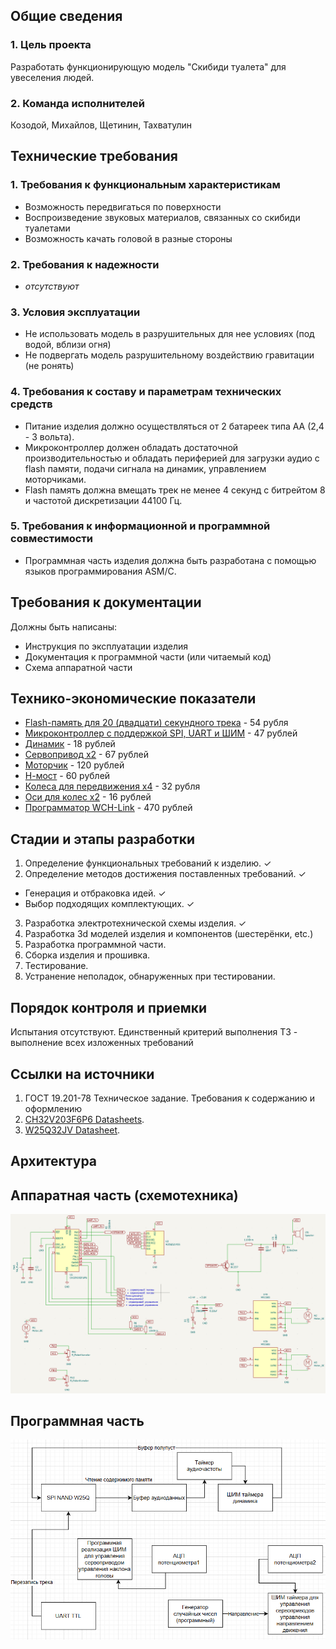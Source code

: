 ## Общие сведения

### 1. Цель проекта
   Разработать функционирующую модель "Скибиди туалета" для увеселения людей.
### 2. Команда исполнителей
   Козодой, Михайлов, Щетинин, Тахватулин

## Технические требования

### 1. Требования к функциональным характеристикам
 - Возможность передвигаться по поверхности
 - Воспроизведение звуковых материалов, связанных со скибиди туалетами
 - Возможность качать головой в разные стороны
### 2. Требования к надежности
 - *отсутствуют*
### 3. Условия эксплуатации
 - Не использовать модель в разрушительных для нее условиях (под водой, вблизи огня)
 - Не подвергать модель разрушительному воздействию гравитации (не ронять)
### 4. Требования к составу и параметрам технических средств
 - Питание изделия должно осуществляться от 2 батареек типа AA (2,4 - 3 вольта).
 - Микроконтроллер должен обладать достаточной производительностью и обладать периферией для загрузки аудио с flash памяти, подачи сигнала на динамик, управлением моторчиками.
 - Flash память должна вмещать трек не менее 4 секунд с битрейтом 8 и частотой дискретизации 44100 Гц.
### 5. Требования к информационной и программной совместимости
 - Программная часть изделия должна быть разработана с помощью языков программирования ASM/C.

## Требования к документации

Должны быть написаны:
 - Инструкция по эксплуатации изделия
 - Документация к программной части (или читаемый код)
 - Схема аппаратной части

## Технико-экономические показатели

 - [Flash-память для 20 (двадцати) секундного трека](https://www.chipdip.ru/product/w25q32jvssiq) - 54 рубля
 - [Микроконтроллер с поддержкой SPI, UART и ШИМ](https://www.chipdip.ru/product0/8016772393) - 47 рублей
 - [Динамик](https://www.chipdip.ru/product0/8031024898) - 18 рублей
 - [Сервопривод x2](https://aliexpress.ru/item/1005003791712510.html?sku_id=12000027178353864) - 67 рублей
 - [Моторчик](https://www.chipdip.ru/product0/8008724455) - 120 рублей
 - [Н-мост](https://roboshop.spb.ru/modules/drajvery/drajvery-dvigatelej/mx1508-module) - 60 рублей
 - [Колеса для передвижения x4](https://aliexpress.ru/item/1005003696169461.html?spm=a2g2w.orderdetail.0.0.484b4aa6AZ4Sqs&sku_id=12000026935466137) - 32 рубля
 - [Оси для колес x2](https://aliexpress.ru/item/1005003732651852.html?spm=a2g2w.orderdetail.0.0.3c7d4aa6XIJFzk&sku_id=12000026970875203) - 16 рублей
 - [Программатор WCH-Link](https://www.chipdip.ru/product0/8033729310) - 470 рублей


## Cтадии и этапы разработки

1. Определение функциональных требований к изделию. &check;
2. Определение методов достижения поставленных требований. &check;
  * Генерация и отбраковка идей. &check;
  * Выбор подходящих комплектующих. &check;
3. Разработка электротехнической схемы изделия. &check;
4. Разработка 3d моделей изделия и компонентов (шестерёнки, etc.)
5. Разработка программной части.
6. Сборка изделия и прошивка.
7. Тестирование.
8. Устранение неполадок, обнаруженных при тестировании.

## Порядок контроля и приемки

Испытания отсутствуют. Единственный критерий выполнения ТЗ - выполнение всех изложенных требований

## Ссылки на источники

1. ГОСТ 19.201-78 Техническое задание. Требования к содержанию и оформлению
2. [CH32V203F6P6 Datasheets](https://www.wch-ic.com/downloads/CH32V203DS0_PDF.html).
3. [W25Q32JV Datasheet](https://static.chipdip.ru/lib/306/DOC029306111.pdf).


## Архитектура

## Аппаратная часть (схемотехника)
![alt text](image.png)

## Программная часть
![alt text](image-1.png)